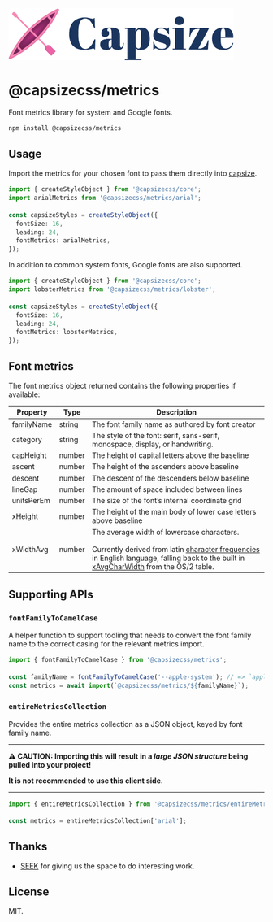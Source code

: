 <img src="https://raw.githubusercontent.com/seek-oss/capsize/HEAD/images/capsize-header.png" alt="Capsize" title="Capsize" width="443px" />
<br/>

# @capsizecss/metrics

Font metrics library for system and Google fonts.

```bash
npm install @capsizecss/metrics
```

## Usage

Import the metrics for your chosen font to pass them directly into [capsize](../core/README.md#createstyleobject).

```ts
import { createStyleObject } from '@capsizecss/core';
import arialMetrics from '@capsizecss/metrics/arial';

const capsizeStyles = createStyleObject({
  fontSize: 16,
  leading: 24,
  fontMetrics: arialMetrics,
});
```

In addition to common system fonts, Google fonts are also supported.

```ts
import { createStyleObject } from '@capsizecss/core';
import lobsterMetrics from '@capsizecss/metrics/lobster';

const capsizeStyles = createStyleObject({
  fontSize: 16,
  leading: 24,
  fontMetrics: lobsterMetrics,
});
```

## Font metrics

The font metrics object returned contains the following properties if available:

| Property   | Type   | Description                                                                                                                                                                                     |
| ---------- | ------ | ----------------------------------------------------------------------------------------------------------------------------------------------------------------------------------------------- |
| familyName | string | The font family name as authored by font creator                                                                                                                                                |
| category   | string | The style of the font: serif, sans-serif, monospace, display, or handwriting.                                                                                                                   |
| capHeight  | number | The height of capital letters above the baseline                                                                                                                                                |
| ascent     | number | The height of the ascenders above baseline                                                                                                                                                      |
| descent    | number | The descent of the descenders below baseline                                                                                                                                                    |
| lineGap    | number | The amount of space included between lines                                                                                                                                                      |
| unitsPerEm | number | The size of the font’s internal coordinate grid                                                                                                                                                 |
| xHeight    | number | The height of the main body of lower case letters above baseline                                                                                                                                |
| xWidthAvg  | number | The average width of lowercase characters.<br/><br/>Currently derived from latin [character frequencies] in English language, falling back to the built in [xAvgCharWidth] from the OS/2 table. |

[character frequencies]: https://en.wikipedia.org/wiki/Letter_frequency#Relative_frequencies_of_letters_in_other_languages
[xavgcharwidth]: https://learn.microsoft.com/en-us/typography/opentype/spec/os2#xavgcharwidth

## Supporting APIs

### `fontFamilyToCamelCase`

A helper function to support tooling that needs to convert the font family name to the correct casing for the relevant metrics import.

```ts
import { fontFamilyToCamelCase } from '@capsizecss/metrics';

const familyName = fontFamilyToCamelCase('--apple-system'); // => `appleSystem`
const metrics = await import(`@capsizecss/metrics/${familyName}`);
```

### `entireMetricsCollection`

Provides the entire metrics collection as a JSON object, keyed by font family name.

---

**⚠️ CAUTION: Importing this will result in a _large JSON structure_ being pulled into your project!**

**It is not recommended to use this client side.**

---

```ts
import { entireMetricsCollection } from '@capsizecss/metrics/entireMetricsCollection';

const metrics = entireMetricsCollection['arial'];
```

## Thanks

- [SEEK](https://www.seek.com.au) for giving us the space to do interesting work.

## License

MIT.
